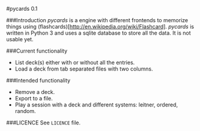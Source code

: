 #pycards 0.1

###Introduction
*pycards* is a engine with different frontends to memorize things using
(flashcards)[http://en.wikipedia.org/wiki/Flashcard]. *pycards* is written in
Python 3 and uses a sqlite database to store all the data. It is not usable
yet.

###Current functionality
- List deck(s) either with or without all the entries.
- Load a deck from tab separated files with two columns.

###Intended functionality
- Remove a deck.
- Export to a file.
- Play a session with a deck and different systems: leitner, ordered, random.

###LICENCE
See ```LICENCE``` file.
